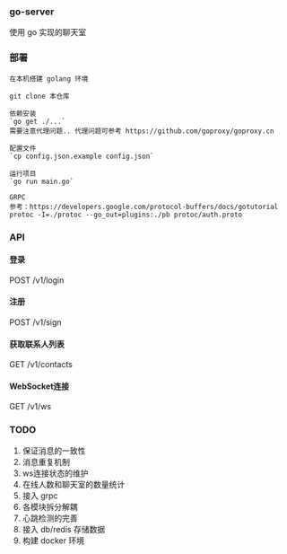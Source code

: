 ### go-server
使用 go 实现的聊天室

### 部署
```
在本机搭建 golang 环境

git clone 本仓库

依赖安装
`go get ./...` 
需要注意代理问题.. 代理问题可参考 https://github.com/goproxy/goproxy.cn

配置文件
`cp config.json.example config.json`

运行项目
`go run main.go`

GRPC
参考：https://developers.google.com/protocol-buffers/docs/gotutorial
protoc -I=./protoc --go_out=plugins:./pb protoc/auth.proto
```

### API
#### 登录
POST /v1/login

#### 注册
POST /v1/sign

#### 获取联系人列表
GET /v1/contacts

#### WebSocket连接
GET /v1/ws

### TODO
1. 保证消息的一致性
2. 消息重复机制
3. ws连接状态的维护
4. 在线人数和聊天室的数量统计
5. 接入 grpc 
6. 各模块拆分解耦
7. 心跳检测的完善
9. 接入 db/redis 存储数据
8. 构建 docker 环境